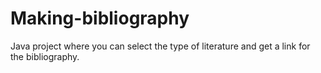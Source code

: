 # Making-bibliography
Java project where you can select the type of literature and get a link for the bibliography. 
